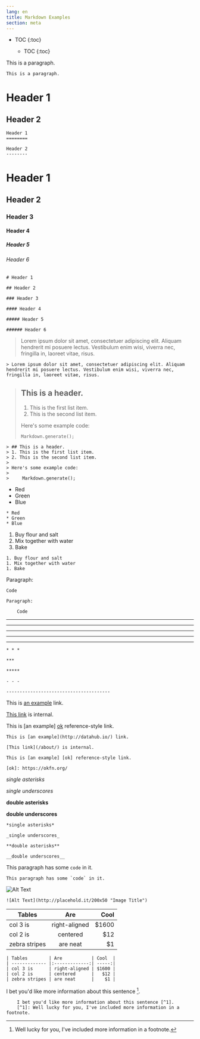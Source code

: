 ```yaml
---
lang: en
title: Markdown Examples
section: meta
---
```


* TOC
{:toc}

    * TOC
    {:toc}

This is a paragraph.

    This is a paragraph.



Header 1
========

Header 2
--------

    Header 1
    ========

    Header 2
    --------



# Header 1

## Header 2

### Header 3

#### Header 4

##### Header 5

###### Header 6

    # Header 1

    ## Header 2

    ### Header 3

    #### Header 4

    ##### Header 5

    ###### Header 6






> Lorem ipsum dolor sit amet, consectetuer adipiscing elit. Aliquam hendrerit mi posuere lectus. Vestibulum enim wisi, viverra nec, fringilla in, laoreet vitae, risus.

    > Lorem ipsum dolor sit amet, consectetuer adipiscing elit. Aliquam hendrerit mi posuere lectus. Vestibulum enim wisi, viverra nec, fringilla in, laoreet vitae, risus.



> ## This is a header.
> 1. This is the first list item.
> 2. This is the second list item.
>
> Here's some example code:
>
>     Markdown.generate();

    > ## This is a header.
    > 1. This is the first list item.
    > 2. This is the second list item.
    >
    > Here's some example code:
    >
    >     Markdown.generate();






* Red
* Green
* Blue

~~~
* Red
* Green
* Blue
~~~



1. Buy flour and salt
1. Mix together with water
1. Bake

~~~
1. Buy flour and salt
1. Mix together with water
1. Bake
~~~



Paragraph:

    Code

<!-- -->

    Paragraph:

        Code



* * *

***

*****

- - -

---------------------------------------

    * * *

    ***

    *****

    - - -

    ---------------------------------------



This is [an example](http://datahub.io/) link.

[This link](/about/) is internal.

This is [an example] [ok] reference-style link.

[ok]: https://okfn.org/

    This is [an example](http://datahub.io/) link.

    [This link](/about/) is internal.

    This is [an example] [ok] reference-style link.

    [ok]: https://okfn.org/



*single asterisks*

_single underscores_

**double asterisks**

__double underscores__

    *single asterisks*

    _single underscores_

    **double asterisks**

    __double underscores__



This paragraph has some `code` in it.

    This paragraph has some `code` in it.



![Alt Text](http://placehold.it/200x50 "Image Title")

    ![Alt Text](http://placehold.it/200x50 "Image Title")


| Tables        | Are           | Cool  |
| ------------- |:-------------:| -----:|
| col 3 is      | right-aligned | $1600 |
| col 2 is      | centered      |   $12 |
| zebra stripes | are neat      |    $1 |

    | Tables        | Are           | Cool  |
    | ------------- |:-------------:| -----:|
    | col 3 is      | right-aligned | $1600 |
    | col 2 is      | centered      |   $12 |
    | zebra stripes | are neat      |    $1 |

I bet you'd like more information about this sentence [^1].

[^1]: Well lucky for you, I've included more information in a footnote.

~~~
    I bet you'd like more information about this sentence [^1].
    [^1]: Well lucky for you, I've included more information in a footnote.
~~~
